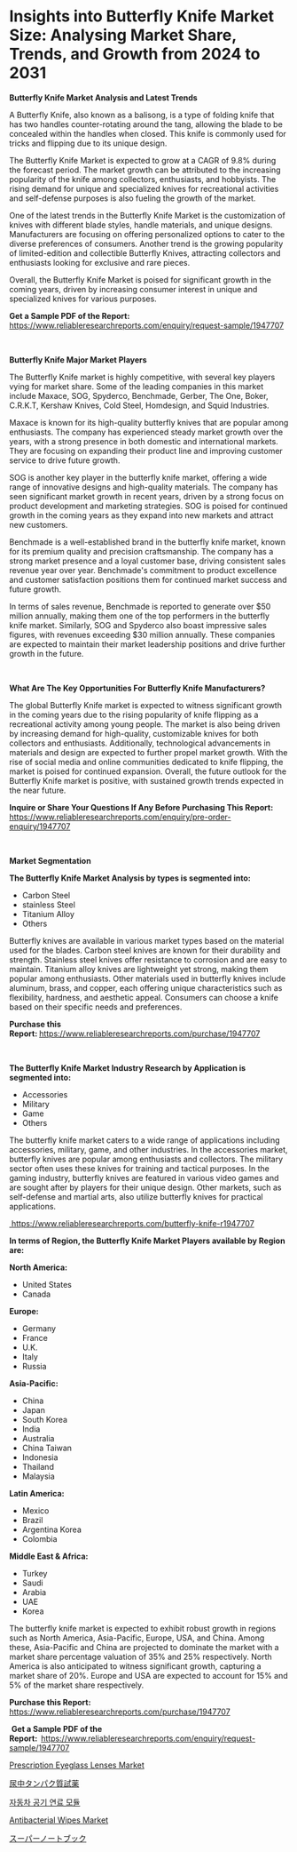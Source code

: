 <p><h1>Insights into Butterfly Knife Market Size: Analysing Market Share, Trends, and Growth from 2024 to 2031</h1></p><p><strong>Butterfly Knife Market Analysis and Latest Trends</strong></p>
<p><p>A Butterfly Knife, also known as a balisong, is a type of folding knife that has two handles counter-rotating around the tang, allowing the blade to be concealed within the handles when closed. This knife is commonly used for tricks and flipping due to its unique design.</p><p>The Butterfly Knife Market is expected to grow at a CAGR of 9.8% during the forecast period. The market growth can be attributed to the increasing popularity of the knife among collectors, enthusiasts, and hobbyists. The rising demand for unique and specialized knives for recreational activities and self-defense purposes is also fueling the growth of the market.</p><p>One of the latest trends in the Butterfly Knife Market is the customization of knives with different blade styles, handle materials, and unique designs. Manufacturers are focusing on offering personalized options to cater to the diverse preferences of consumers. Another trend is the growing popularity of limited-edition and collectible Butterfly Knives, attracting collectors and enthusiasts looking for exclusive and rare pieces.</p><p>Overall, the Butterfly Knife Market is poised for significant growth in the coming years, driven by increasing consumer interest in unique and specialized knives for various purposes.</p></p>
<p><strong>Get a Sample PDF of the Report:&nbsp;</strong> <a href="https://www.reliableresearchreports.com/enquiry/request-sample/1947707">https://www.reliableresearchreports.com/enquiry/request-sample/1947707</a></p>
<p>&nbsp;</p>
<p><strong>Butterfly Knife Major Market Players</strong></p>
<p><p>The Butterfly Knife market is highly competitive, with several key players vying for market share. Some of the leading companies in this market include Maxace, SOG, Spyderco, Benchmade, Gerber, The One, Boker, C.R.K.T, Kershaw Knives, Cold Steel, Homdesign, and Squid Industries.</p><p>Maxace is known for its high-quality butterfly knives that are popular among enthusiasts. The company has experienced steady market growth over the years, with a strong presence in both domestic and international markets. They are focusing on expanding their product line and improving customer service to drive future growth.</p><p>SOG is another key player in the butterfly knife market, offering a wide range of innovative designs and high-quality materials. The company has seen significant market growth in recent years, driven by a strong focus on product development and marketing strategies. SOG is poised for continued growth in the coming years as they expand into new markets and attract new customers.</p><p>Benchmade is a well-established brand in the butterfly knife market, known for its premium quality and precision craftsmanship. The company has a strong market presence and a loyal customer base, driving consistent sales revenue year over year. Benchmade's commitment to product excellence and customer satisfaction positions them for continued market success and future growth.</p><p>In terms of sales revenue, Benchmade is reported to generate over $50 million annually, making them one of the top performers in the butterfly knife market. Similarly, SOG and Spyderco also boast impressive sales figures, with revenues exceeding $30 million annually. These companies are expected to maintain their market leadership positions and drive further growth in the future.</p></p>
<p>&nbsp;</p>
<p><strong>What Are The Key Opportunities For Butterfly Knife Manufacturers?</strong></p>
<p><p>The global Butterfly Knife market is expected to witness significant growth in the coming years due to the rising popularity of knife flipping as a recreational activity among young people. The market is also being driven by increasing demand for high-quality, customizable knives for both collectors and enthusiasts. Additionally, technological advancements in materials and design are expected to further propel market growth. With the rise of social media and online communities dedicated to knife flipping, the market is poised for continued expansion. Overall, the future outlook for the Butterfly Knife market is positive, with sustained growth trends expected in the near future.</p></p>
<p><strong>Inquire or Share Your Questions If Any Before Purchasing This Report:</strong> <a href="https://www.reliableresearchreports.com/enquiry/pre-order-enquiry/1947707">https://www.reliableresearchreports.com/enquiry/pre-order-enquiry/1947707</a></p>
<p>&nbsp;</p>
<p><strong>Market Segmentation</strong></p>
<p><strong>The Butterfly Knife Market Analysis by types is segmented into:</strong></p>
<p><ul><li>Carbon Steel</li><li>stainless Steel</li><li>Titanium Alloy</li><li>Others</li></ul></p>
<p><p>Butterfly knives are available in various market types based on the material used for the blades. Carbon steel knives are known for their durability and strength. Stainless steel knives offer resistance to corrosion and are easy to maintain. Titanium alloy knives are lightweight yet strong, making them popular among enthusiasts. Other materials used in butterfly knives include aluminum, brass, and copper, each offering unique characteristics such as flexibility, hardness, and aesthetic appeal. Consumers can choose a knife based on their specific needs and preferences.</p></p>
<p><strong>Purchase this Report:&nbsp;</strong><a href="https://www.reliableresearchreports.com/purchase/1947707">https://www.reliableresearchreports.com/purchase/1947707</a></p>
<p>&nbsp;</p>
<p><strong>The Butterfly Knife Market Industry Research by Application is segmented into:</strong></p>
<p><ul><li>Accessories</li><li>Military</li><li>Game</li><li>Others</li></ul></p>
<p><p>The butterfly knife market caters to a wide range of applications including accessories, military, game, and other industries. In the accessories market, butterfly knives are popular among enthusiasts and collectors. The military sector often uses these knives for training and tactical purposes. In the gaming industry, butterfly knives are featured in various video games and are sought after by players for their unique design. Other markets, such as self-defense and martial arts, also utilize butterfly knives for practical applications.</p></p>
<p><a href="https://www.reliableresearchreports.com/butterfly-knife-r1947707">&nbsp;https://www.reliableresearchreports.com/butterfly-knife-r1947707</a></p>
<p><strong>In terms of Region, the Butterfly Knife Market Players available by Region are:</strong></p>
<p>
    <p> <strong> North America: </strong>
        <ul>
            <li>United States</li>
            <li>Canada</li>
        </ul>
        </p> 
    <p> <strong> Europe: </strong>
        <ul>
            <li>Germany</li>
            <li>France</li>
            <li>U.K.</li>
            <li>Italy</li>
            <li>Russia</li>
        </ul>
        </p> 
    <p> <strong> Asia-Pacific: </strong>
        <ul>
            <li>China</li>
            <li>Japan</li>
            <li>South Korea</li>
            <li>India</li>
            <li>Australia</li>
            <li>China Taiwan</li>
            <li>Indonesia</li>
            <li>Thailand</li>
            <li>Malaysia</li>
        </ul>
        </p> 
    <p> <strong> Latin America: </strong>
        <ul>
            <li>Mexico</li>
            <li>Brazil</li>
            <li>Argentina Korea</li>
            <li>Colombia</li>
        </ul>
        </p> 
    <p> <strong> Middle East & Africa: </strong>
        <ul>
            <li>Turkey</li>
            <li>Saudi</li>
            <li>Arabia</li>
            <li>UAE</li>
            <li>Korea</li>
        </ul>
    </p>
    </p>
<p><p>The butterfly knife market is expected to exhibit robust growth in regions such as North America, Asia-Pacific, Europe, USA, and China. Among these, Asia-Pacific and China are projected to dominate the market with a market share percentage valuation of 35% and 25% respectively. North America is also anticipated to witness significant growth, capturing a market share of 20%. Europe and USA are expected to account for 15% and 5% of the market share respectively.</p></p>
<p><strong>Purchase this Report: </strong><a href="https://www.reliableresearchreports.com/purchase/1947707">https://www.reliableresearchreports.com/purchase/1947707</a></p>
<p>&nbsp;<strong>Get a Sample PDF of the Report:&nbsp;&nbsp;</strong><a href="https://www.reliableresearchreports.com/enquiry/request-sample/1947707">https://www.reliableresearchreports.com/enquiry/request-sample/1947707</a></p>
<p><strong></strong></p>
<p><p><a href="https://github.com/gdfhhhj/Market-Research-Report-List-5/blob/main/prescription-eyeglass-lenses-market.md">Prescription Eyeglass Lenses Market</a></p><p><a href="https://github.com/EstelWisozk1/Market-Research-Report-List-2/blob/main/1047568143416.md">尿中タンパク質試薬</a></p><p><a href="https://github.com/trmesnao7959541/Market-Research-Report-List-2/blob/main/8491845151155.md">자동차 공기 연료 모듈</a></p><p><a href="https://github.com/julyju69/Market-Research-Report-List-3/blob/main/antibacterial-wipes-market.md">Antibacterial Wipes Market</a></p><p><a href="https://github.com/andym141978/Market-Research-Report-List-1/blob/main/1297431143417.md">スーパーノートブック</a></p></p>